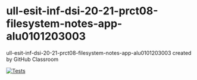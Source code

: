 # ull-esit-inf-dsi-20-21-prct08-filesystem-notes-app-alu0101203003
ull-esit-inf-dsi-20-21-prct08-filesystem-notes-app-alu0101203003 created by GitHub Classroom

[![Tests](https://github.com/ULL-ESIT-INF-DSI-2021/ull-esit-inf-dsi-20-21-prct08-filesystem-notes-app-alu0101203003/actions/workflows/tests.yml/badge.svg)](https://github.com/ULL-ESIT-INF-DSI-2021/ull-esit-inf-dsi-20-21-prct08-filesystem-notes-app-alu0101203003/actions/workflows/tests.yml)
